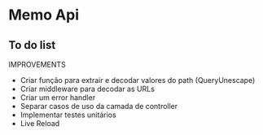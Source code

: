 # Memo Api

## To do list
 
  IMPROVEMENTS
- Criar função para extrair e decodar valores do path (QueryUnescape)
- Criar middleware para decodar as URLs
- Criar um error handler
- Separar casos de uso da camada de controller
- Implementar testes unitários
- Live Reload